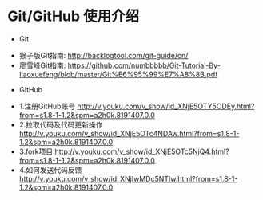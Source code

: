 # Git/GitHub 使用介绍 #
* Git
 - 猴子版Git指南: http://backlogtool.com/git-guide/cn/
 - 廖雪峰Git指南: https://github.com/numbbbbb/Git-Tutorial-By-liaoxuefeng/blob/master/Git%E6%95%99%E7%A8%8B.pdf
* GitHub
 - 1.注册GitHub账号 http://v.youku.com/v_show/id_XNjE5OTY5ODEy.html?from=s1.8-1-1.2&spm=a2h0k.8191407.0.0
 - 2.拉取代码及代码更新操作 http://v.youku.com/v_show/id_XNjE5OTc4NDAw.html?from=s1.8-1-1.2&spm=a2h0k.8191407.0.0
 - 3.fork项目 http://v.youku.com/v_show/id_XNjE5OTc5NjQ4.html?from=s1.8-1-1.2&spm=a2h0k.8191407.0.0
 - 4.如何发送代码反馈 http://v.youku.com/v_show/id_XNjIwMDc5NTIw.html?from=s1.8-1-1.2&spm=a2h0k.8191407.0.0
